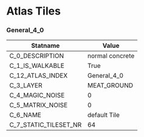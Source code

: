 

# Atlas Tiles





### General_4_0
| Statname | Value | 
|  --  |  --  | 
| C_0_DESCRIPTION | normal concrete | 
| C_1_IS_WALKABLE | True | 
| C_12_ATLAS_INDEX | General_4_0 | 
| C_3_LAYER | MEAT_GROUND | 
| C_4_MAGIC_NOISE | 0 | 
| C_5_MATRIX_NOISE | 0 | 
| C_6_NAME | default Tile | 
| C_7_STATIC_TILESET_NR | 64 | 

